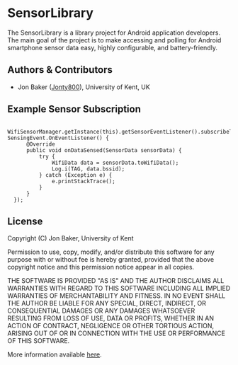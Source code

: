 # SensorLibrary

The SensorLibrary is a library project for Android application developers. The main goal of the project is to make accessing and polling for Android smartphone sensor data easy, highly configurable, and battery-friendly.

## Authors & Contributors
* Jon Baker ([Jonty800](https://github.com/Jonty800)), University of Kent, UK

## Example Sensor Subscription

     WifiSensorManager.getInstance(this).getSensorEventListener().subscribeToSensor(new SensingEvent.OnEventListener() {
          @Override
          public void onDataSensed(SensorData sensorData) {
              try {
                  WifiData data = sensorData.toWifiData();
                  Log.i(TAG, data.bssid);
              } catch (Exception e) {
                  e.printStackTrace();
              }
          }
      });

## License
Copyright (C) Jon Baker, University of Kent

Permission to use, copy, modify, and/or distribute this software for any
purpose with or without fee is hereby granted, provided that the above
copyright notice and this permission notice appear in all copies.

THE SOFTWARE IS PROVIDED "AS IS" AND THE AUTHOR DISCLAIMS ALL WARRANTIES
WITH REGARD TO THIS SOFTWARE INCLUDING ALL IMPLIED WARRANTIES OF
MERCHANTABILITY AND FITNESS. IN NO EVENT SHALL THE AUTHOR BE LIABLE FOR ANY
SPECIAL, DIRECT, INDIRECT, OR CONSEQUENTIAL DAMAGES OR ANY DAMAGES
WHATSOEVER RESULTING FROM LOSS OF USE, DATA OR PROFITS, WHETHER IN AN
ACTION OF CONTRACT, NEGLIGENCE OR OTHER TORTIOUS ACTION, ARISING OUT OF OR
IN CONNECTION WITH THE USE OR PERFORMANCE OF THIS SOFTWARE.

More information available [here](http://en.wikipedia.org/wiki/BSD_licenses).
